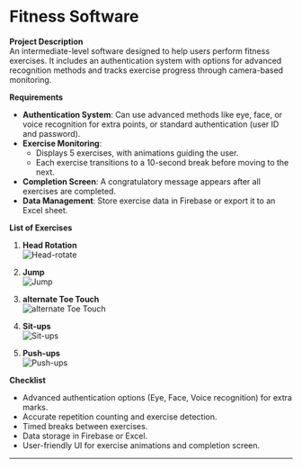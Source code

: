 # Fitness Software

**Project Description**  
An intermediate-level software designed to help users perform fitness exercises. It includes an authentication system with options for advanced recognition methods and tracks exercise progress through camera-based monitoring.

**Requirements**

- **Authentication System**: Can use advanced methods like eye, face, or voice recognition for extra points, or standard authentication (user ID and password).
- **Exercise Monitoring**:
  - Displays 5 exercises, with animations guiding the user.
  - Each exercise transitions to a 10-second break before moving to the next.
- **Completion Screen**: A congratulatory message appears after all exercises are completed.
- **Data Management**: Store exercise data in Firebase or export it to an Excel sheet.

**List of Exercises**

1. **Head Rotation**  
   ![Head-rotate](https://github.com/monishwarank/brix-project-development/blob/main/gifs/head-rotate.gif)

2. **Jump**  
   ![Jump](https://github.com/monishwarank/brix-project-development/blob/main/gifs/jump.gif)

3. **alternate Toe Touch**  
   ![alternate Toe Touch](https://github.com/monishwarank/brix-project-development/blob/main/gifs/opp-toe-touch.gif)

4. **Sit-ups**  
   ![Sit-ups](https://github.com/monishwarank/brix-project-development/blob/main/gifs/situps.gif)

5. **Push-ups**  
   ![Push-ups](https://github.com/monishwarank/brix-project-development/blob/main/gifs/push-ups.gif)

**Checklist**

- Advanced authentication options (Eye, Face, Voice recognition) for extra marks.
- Accurate repetition counting and exercise detection.
- Timed breaks between exercises.
- Data storage in Firebase or Excel.
- User-friendly UI for exercise animations and completion screen.

---
